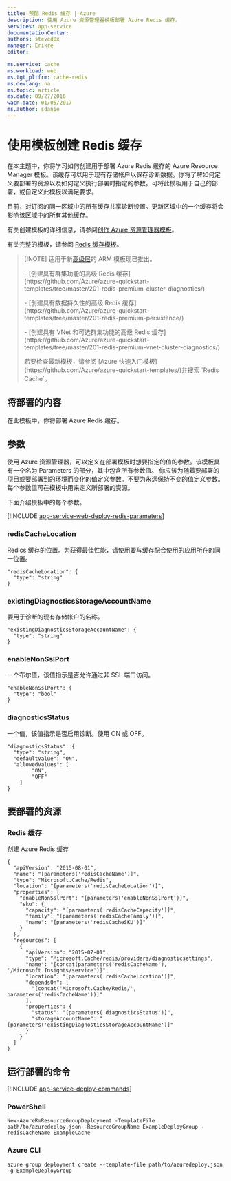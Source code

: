 ```yaml
---
title: 预配 Redis 缓存 | Azure
description: 使用 Azure 资源管理器模板部署 Azure Redis 缓存。
services: app-service
documentationCenter: 
authors: steved0x
manager: Erikre
editor: 

ms.service: cache
ms.workload: web
ms.tgt_pltfrm: cache-redis
ms.devlang: na
ms.topic: article
ms.date: 09/27/2016
wacn.date: 01/05/2017
ms.author: sdanie
---
```


# 使用模板创建 Redis 缓存

在本主题中，你将学习如何创建用于部署 Azure Redis 缓存的 Azure Resource Manager 模板。该缓存可以用于现有存储帐户以保存诊断数据。你将了解如何定义要部署的资源以及如何定义执行部署时指定的参数。可将此模板用于自己的部署，或自定义此模板以满足要求。

目前，对订阅的同一区域中的所有缓存共享诊断设置。更新区域中的一个缓存将会影响该区域中的所有其他缓存。

有关创建模板的详细信息，请参阅[创作 Azure 资源管理器模板](../azure-resource-manager/resource-group-authoring-templates.md)。

有关完整的模板，请参阅 [Redis 缓存模板](https://github.com/Azure/azure-quickstart-templates/blob/master/101-redis-cache/azuredeploy.json)。

>[!NOTE] 适用于新[高级层](./cache-premium-tier-intro.md)的 ARM 模板现已推出。
><p>-    [创建具有群集功能的高级 Redis 缓存](https://github.com/Azure/azure-quickstart-templates/tree/master/201-redis-premium-cluster-diagnostics/)
><p>-    [创建具有数据持久性的高级 Redis 缓存](https://github.com/Azure/azure-quickstart-templates/tree/master/201-redis-premium-persistence/)
><p>-    [创建具有 VNet 和可选群集功能的高级 Redis 缓存](https://github.com/Azure/azure-quickstart-templates/tree/master/201-redis-premium-vnet-cluster-diagnostics/)
><p>若要检查最新模板，请参阅 [Azure 快速入门模板](https://github.com/Azure/azure-quickstart-templates/)并搜索 `Redis Cache`。

## 将部署的内容

在此模板中，你将部署 Azure Redis 缓存。

## 参数

使用 Azure 资源管理器，可以定义在部署模板时想要指定的值的参数。该模板具有一个名为 Parameters 的部分，其中包含所有参数值。
你应该为随着要部署的项目或要部署到的环境而变化的值定义参数。不要为永远保持不变的值定义参数。每个参数值可在模板中用来定义所部署的资源。

下面介绍模板中的每个参数。

[!INCLUDE [app-service-web-deploy-redis-parameters](../../includes/cache-deploy-parameters.md)]

### redisCacheLocation

Redics 缓存的位置。为获得最佳性能，请使用要与缓存配合使用的应用所在的同一位置。

    "redisCacheLocation": {
      "type": "string"
    }

### existingDiagnosticsStorageAccountName

要用于诊断的现有存储帐户的名称。

    "existingDiagnosticsStorageAccountName": {
      "type": "string"
    }

### enableNonSslPort

一个布尔值，该值指示是否允许通过非 SSL 端口访问。

    "enableNonSslPort": {
      "type": "bool"
    }

### diagnosticsStatus

一个值，该值指示是否启用诊断。使用 ON 或 OFF。

    "diagnosticsStatus": {
      "type": "string",
      "defaultValue": "ON",
      "allowedValues": [
            "ON",
            "OFF"
        ]
    }
    
## 要部署的资源

### Redis 缓存

创建 Azure Redis 缓存

    {
      "apiVersion": "2015-08-01",
      "name": "[parameters('redisCacheName')]",
      "type": "Microsoft.Cache/Redis",
      "location": "[parameters('redisCacheLocation')]",
      "properties": {
        "enableNonSslPort": "[parameters('enableNonSslPort')]",
        "sku": {
          "capacity": "[parameters('redisCacheCapacity')]",
          "family": "[parameters('redisCacheFamily')]",
          "name": "[parameters('redisCacheSKU')]"
        }
      },
      "resources": [
        {
          "apiVersion": "2015-07-01",
          "type": "Microsoft.Cache/redis/providers/diagnosticsettings",
          "name": "[concat(parameters('redisCacheName'), '/Microsoft.Insights/service')]",
          "location": "[parameters('redisCacheLocation')]",
          "dependsOn": [
            "[concat('Microsoft.Cache/Redis/', parameters('redisCacheName'))]"
          ],
          "properties": {
            "status": "[parameters('diagnosticsStatus')]",
            "storageAccountName": "[parameters('existingDiagnosticsStorageAccountName')]"
          }
        }
      ]
    }

## 运行部署的命令

[!INCLUDE [app-service-deploy-commands](../../includes/app-service-deploy-commands.md)]

### PowerShell

    New-AzureRmResourceGroupDeployment -TemplateFile path/to/azuredeploy.json -ResourceGroupName ExampleDeployGroup -redisCacheName ExampleCache

### Azure CLI

    azure group deployment create --template-file path/to/azuredeploy.json -g ExampleDeployGroup

<!---HONumber=Mooncake_0829_2016-->